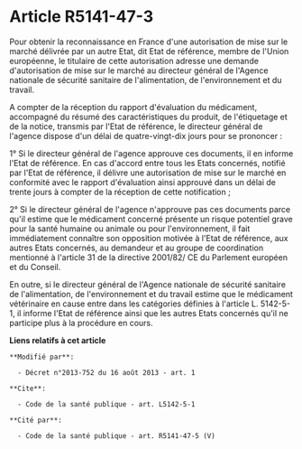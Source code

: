 # Article R5141-47-3

Pour obtenir la reconnaissance en France d'une autorisation de mise sur le marché délivrée par un autre Etat, dit Etat de
référence, membre de  l'Union européenne, le titulaire de cette autorisation adresse une demande d'autorisation de mise sur
le marché au directeur général de l'Agence nationale de sécurité sanitaire de l'alimentation, de l'environnement et du
travail. 

A compter de la réception du rapport d'évaluation du médicament, accompagné du résumé des caractéristiques du produit, de
l'étiquetage et de la notice, transmis par l'Etat de référence, le directeur général de l'agence dispose d'un délai de
quatre-vingt-dix jours pour se prononcer : 

1° Si le directeur général de l'agence approuve ces documents, il en informe l'Etat de référence. En cas d'accord entre tous
les Etats concernés, notifié par l'Etat de référence, il délivre une autorisation de mise sur le marché en conformité avec le
rapport d'évaluation ainsi approuvé dans un délai de trente jours à compter de la réception de cette notification ; 

2° Si le directeur général de l'agence n'approuve pas ces documents parce qu'il estime que le médicament concerné présente un
risque potentiel grave pour la santé humaine ou animale ou pour l'environnement, il fait immédiatement connaître son
opposition motivée à l'Etat de référence, aux autres Etats concernés, au demandeur et au groupe de coordination mentionné à
l'article 31 de la directive 2001/82/ CE du Parlement européen et du Conseil. 

En outre, si le directeur général de l'Agence nationale de sécurité sanitaire de l'alimentation, de l'environnement et du
travail estime que le médicament vétérinaire en cause entre dans les catégories définies à l'article L. 5142-5-1, il informe
l'Etat de référence ainsi que les autres Etats concernés qu'il ne participe plus à la procédure en cours.

**Liens relatifs à cet article**

	**Modifié par**:

	  - Décret n°2013-752 du 16 août 2013 - art. 1

	**Cite**:

	  - Code de la santé publique - art. L5142-5-1

	**Cité par**:

	  - Code de la santé publique - art. R5141-47-5 (V)
